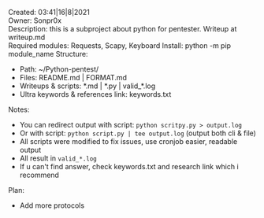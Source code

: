 Created: 03:41|16|8|2021   
Owner: Sonpr0x    
Description: this is a subproject about python for pentester. Writeup at writeup.md   
Required modules: Requests, Scapy, Keyboard 
Install: python -m pip module_name
Structure:    
- Path: ~/Python-pentest/  
- Files: README.md | FORMAT.md  
- Writeups & scripts: \*.md | \*.py | valid_\*.log
- Ultra keywords & references link: keywords.txt

Notes: 
- You can redirect output with script: `python scritpy.py > output.log`   
- Or with script: `python script.py | tee output.log`  (output both cli & file)
- All scripts were modified to fix issues, use cronjob easier, readable output   
- All result in `valid_*.log`   
- If u can't find answer, check keywords.txt and research link which i recommend   

Plan:
- Add more protocols
